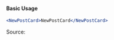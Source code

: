 #### Basic Usage

```jsx
<NewPostCard>NewPostCard</NewPostCard>
```

Source:

```js { "file": "./NewPostCard.js" }
```
